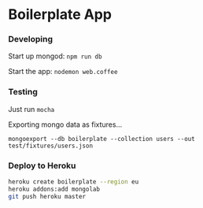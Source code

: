 # Boilerplate App

### Developing


Start up mongod: ```npm run db```

Start the app: ```nodemon web.coffee```


### Testing

Just run ```mocha```

Exporting mongo data as fixtures...

```mongoexport --db boilerplate --collection users --out test/fixtures/users.json```

### Deploy to Heroku

```bash
heroku create boilerplate --region eu
heroku addons:add mongolab
git push heroku master
```